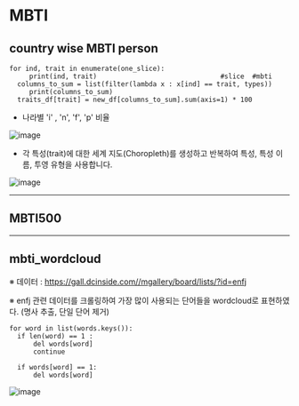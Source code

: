 # MBTI 

## country wise MBTI person

    for ind, trait in enumerate(one_slice):
         print(ind, trait)                               #slice  #mbti         
      columns_to_sum = list(filter(lambda x : x[ind] == trait, types))
         print(columns_to_sum)
      traits_df[trait] = new_df[columns_to_sum].sum(axis=1) * 100

  * 나라별 'i' , 'n', 'f', 'p' 비율
    
  ![image](https://github.com/kim-chanhee/MBTI/assets/116836230/93959541-c497-45a2-b21a-8e4aea0d94f0)

  *  각 특성(trait)에 대한 세계 지도(Choropleth)를 생성하고 반복하여 특성, 특성 이름, 투영 유형을 사용합니다.
    
  ![image](https://github.com/kim-chanhee/MBTI/assets/116836230/b2a32775-c384-45d7-8b4d-fc290edcbce7)


---
## MBTI500


---
## mbti_wordcloud
 
  ※ 데이터 : https://gall.dcinside.com//mgallery/board/lists/?id=enfj
  
  ※ enfj 관련 데이터를 크롤링하여 가장 많이 사용되는 단어들을 wordcloud로 표현하였다. (명사 추출, 단일 단어 제거)
  
  
    for word in list(words.keys()):
      if len(word) == 1 :
          del words[word]       
          continue
          
      if words[word] == 1:
          del words[word]
  
  
  ![image](https://github.com/kim-chanhee/MBTI/assets/116836230/49ed81f1-ce62-4d5b-9afa-7b88325cc38c)
